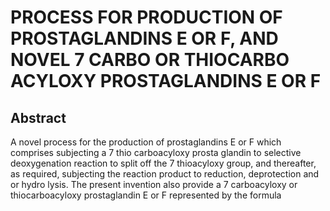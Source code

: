 # PROCESS FOR PRODUCTION OF PROSTAGLANDINS E OR F, AND NOVEL 7 CARBO OR THIOCARBO ACYLOXY PROSTAGLANDINS E OR F

## Abstract
A novel process for the production of prostaglandins E or F which comprises subjecting a 7 thio carboacyloxy prosta glandin to selective deoxygenation reaction to split off the 7 thioacyloxy group, and thereafter, as required, subjecting the reaction product to reduction, deprotection and or hydro lysis. The present invention also provide a 7 carboacyloxy or thiocarboacyloxy prostaglandin E or F represented by the formula